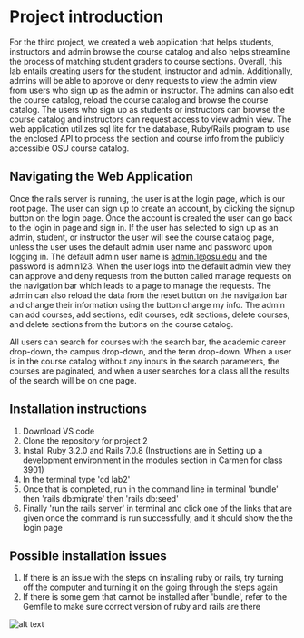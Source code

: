 # Project introduction
For the third project, we created a web application that helps students, instructors and admin browse the course catalog and also helps streamline the process of matching student graders to course sections. Overall, this lab entails creating users for the student, instructor and admin. Additionally, admins will be able to approve or deny requests to view the admin view from users who sign up as the admin or instructor. The admins can also edit the course catalog, reload the course catalog and browse the course catalog. The users who sign up as students or instructors can browse the course catalog and instructors can request access to view admin view. The web application utilizes sql lite for the database, Ruby/Rails program to use the enclosed API to process the section and course info from the publicly accessible OSU course catalog.


## Navigating the Web Application
Once the rails server is running, the user is at the login page, which is our root page. The user can sign up to create an account, by clicking the signup button on the login page. Once the account is created the user can go back to the login in page and sign in. If the user has selected to sign up as an admin, student, or instructor the user will see the course catalog page, unless the user uses the default admin user name and password upon logging in. The default admin user name is admin.1@osu.edu and the password is admin123. When the user logs into the default admin view they can approve and deny requests from the button called manage requests on the navigation bar which leads to a page to manage the requests. The admin can also reload the data from the reset button on the navigation bar and change their information using the button change my info. The admin can add courses, add sections, edit courses, edit sections, delete courses, and delete sections from the buttons on the course catalog. 

All users can search for courses with the search bar, the academic career drop-down, the campus drop-down, and the term drop-down. When a user is in the course catalog without any inputs in the search parameters, the courses are paginated, and when a user searches for a class all the results of the search will be on one page.


## Installation instructions
1. Download VS code
2. Clone the repository for project 2
3. Install Ruby 3.2.0 and Rails 7.0.8 (Instructions are in Setting up a development environment in the modules section in Carmen for class 3901)
4. In the terminal type 'cd lab2'
5. Once that is completed, run in the command line in terminal 'bundle' then 'rails db:migrate' then 'rails db:seed'
6. Finally 'run the rails server' in terminal and click one of the links that are given once the command is run successfully, and it should show the the login page

## Possible installation issues
 1. If there is an issue with the steps on installing ruby or rails, try turning off the computer and turning it on the going through the steps again
 2. If there is some gem that cannot be installed after 'bundle', refer to the Gemfile to make sure correct version of ruby and rails are there

![alt text](http://url/to/osu.png)

